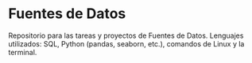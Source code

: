 # **Fuentes de Datos**
Repositorio para las tareas y proyectos de Fuentes de Datos. Lenguajes utilizados: SQL, Python (pandas, seaborn, etc.), comandos de Linux y la terminal. 
